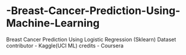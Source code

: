 # -Breast-Cancer-Prediction-Using-Machine-Learning
 Breast Cancer Prediction Using Logistic Regression (Sklearn) 
 Dataset contributor - Kaggle(UCI ML)
 credits - Coursera
 


